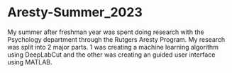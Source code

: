 # Aresty-Summer_2023
My summer after freshman year was spent doing research with the Psychology department through the Rutgers Aresty Program. My research was split into 2 major parts. 1 was creating a machine learning algorithm using DeepLabCut and the other was creating an guided user interface using MATLAB. 
